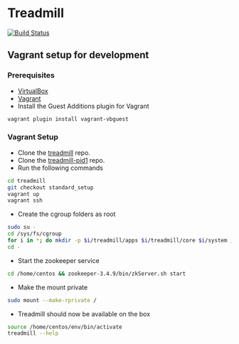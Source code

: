 # Treadmill

[![Build Status](https://travis-ci.org/ThoughtWorksInc/treadmill.svg?branch=master)](https://travis-ci.org/ThoughtWorksInc/treadmill)

## Vagrant setup for development

### Prerequisites
* [VirtualBox](https://www.virtualbox.org/wiki/Downloads)
* [Vagrant](https://www.vagrantup.com/docs/installation/)
* Install the Guest Additions plugin for Vagrant
``` sh
vagrant plugin install vagrant-vbguest
```
### Vagrant Setup
* Clone the [treadmill](https://github.com/ThoughtWorksInc/treadmill.git) repo.
* Clone the [treadmill-pid1](https://github.com/Morgan-Stanley/treadmill-pid1) repo.
* Run the following commands
``` sh
cd treadmill
git checkout standard_setup
vagrant up
vagrant ssh
```
* Create the cgroup folders as root
``` sh
sudo su -
cd /sys/fs/cgroup
for i in *; do mkdir -p $i/treadmill/apps $i/treadmill/core $i/system ; done
cd -
```
* Start the zookeeper service
``` sh
cd /home/centos && zookeeper-3.4.9/bin/zkServer.sh start
```
* Make the mount private
``` sh
sudo mount --make-rprivate /
```
* Treadmill should now be available on the box
``` sh
source /home/centos/env/bin/activate
treadmill --help
```
